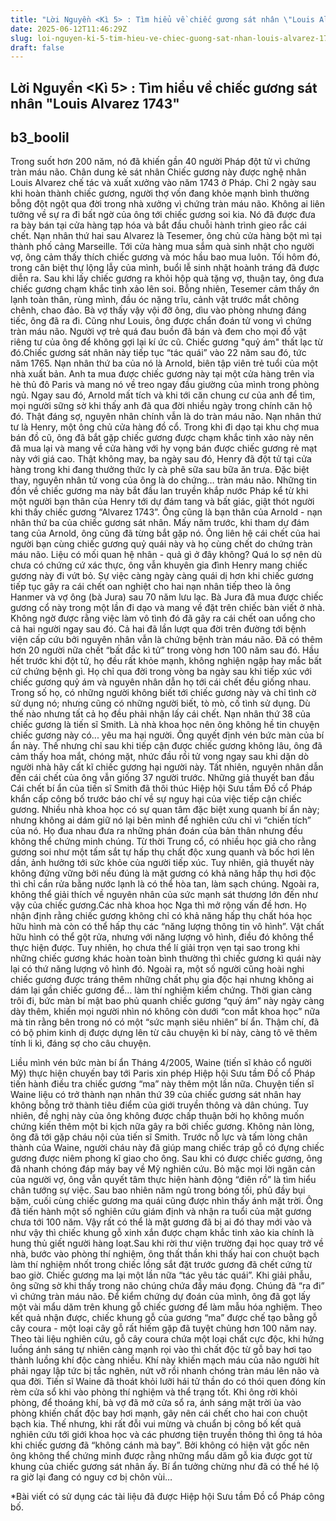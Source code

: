 ```yaml
---
title: "Lời Nguyền <Kì 5> : Tìm hiểu về chiếc gương sát nhân \"Louis Alvarez 1743\""
date: 2025-06-12T11:46:29Z
slug: loi-nguyen-ki-5-tim-hieu-ve-chiec-guong-sat-nhan-louis-alvarez-1743
draft: false
---
```


## Lời Nguyền <Kì 5> : Tìm hiểu về chiếc gương sát nhân "Louis Alvarez 1743"

## b3_boolil

Trong suốt hơn 200 năm, nó đã khiến gần 40 người Pháp đột tử vì chứng tràn máu não.
Chân dung kẻ sát nhân
Chiếc gương này được nghệ nhân Louis Alvarez chế tác và xuất xưởng vào năm 1743 ở Pháp. Chỉ 2 ngày sau khi hoàn thành chiếc gương, người thợ vốn đang khỏe mạnh bình thường bỗng đột ngột qua đời trong nhà xưởng vì chứng tràn máu não. Không ai liên tưởng về sự ra đi bất ngờ của ông tới chiếc gương soi kia. Nó đã được đưa ra bày bán tại cửa hàng tạp hóa và bắt đầu chuỗi hành trình gieo rắc cái chết.
Nạn nhân thứ hai sau Alvarez là Tesemer, ông chủ cửa hàng bột mì tại thành phố cảng Marseille. Tới cửa hàng mua sắm quà sinh nhật cho người vợ, ông cảm thấy thích chiếc gương và móc hầu bao mua luôn. Tối hôm đó, trong căn biệt thự lộng lẫy của mình, buổi lễ sinh nhật hoành tráng đã được diễn ra. Sau khi lấy chiếc gương ra khỏi hộp quà tặng vợ, thuận tay, ông đưa chiếc gương chạm khắc tinh xảo lên soi. Bỗng nhiên, Tesemer cảm thấy ớn lạnh toàn thân, rùng mình, đầu óc nặng trĩu, cảnh vật trước mắt chông chênh, chao đảo. Bà vợ thấy vậy vội đỡ ông, dìu vào phòng nhưng đáng tiếc, ông đã ra đi. Cũng như Louis, ông được chẩn đoán tử vong vì chứng tràn máu não. Người vợ trẻ quá đau buồn đã bán và đem cho mọi đồ vật riêng tư của ông để không gợi lại kí ức cũ. Chiếc gương "quỷ ám" thất lạc từ đó.Chiếc gương sát nhân này tiếp tục “tác quái” vào 22 năm sau đó, tức năm 1765. Nạn nhân thứ ba của nó là Arnold, biên tập viên trẻ tuổi của một nhà xuất bản. Anh ta mua được chiếc gương này tại một cửa hàng trên vỉa hè thủ đô Paris và mang nó về treo ngay đầu giường của mình trong phòng ngủ. Ngay sau đó, Arnold mất tích và khi tới căn chung cư của anh để tìm, mọi người sững sờ khi thấy anh đã qua đời nhiều ngày trong chính căn hộ đó. Thật đáng sợ, nguyên nhân chính vẫn là do tràn máu não.
Nạn nhân thứ tư là Henry, một ông chủ cửa hàng đồ cổ. Trong khi đi dạo tại khu chợ mua bán đồ cũ, ông đã bắt gặp chiếc gương được chạm khắc tinh xảo này nên đã mua lại và mang về cửa hàng với hy vọng bán được chiếc gương rẻ mạt này với giá cao. Thật không may, ba ngày sau đó, Henry đã đột tử tại cửa hàng trong khi đang thưởng thức ly cà phê sữa sau bữa ăn trưa. Đặc biệt thay, nguyên nhân tử vong của ông là do chứng… tràn máu não.
Những tin đồn về chiếc gương ma này bắt đầu lan truyền khắp nước Pháp kể từ khi một người bạn thân của Henry tới dự đám tang và bất giác, giật thót người khi thấy chiếc gương “Alvarez 1743”. Ông cũng là bạn thân của Arnold - nạn nhân thứ ba của chiếc gương sát nhân. Mấy năm trước, khi tham dự đám tang của Arnold, ông cũng đã từng bắt gặp nó. Ông liên hệ cái chết của hai người bạn cùng chiếc gương quỷ quái này và họ cùng chết do chứng tràn máu não. Liệu có mối quan hệ nhân - quả gì ở đây không? Quá lo sợ nên dù chưa có chứng cứ xác thực, ông vẫn khuyên gia đình Henry mang chiếc gương này đi vứt bỏ.
Sự việc càng ngày càng quái dị hơn khi chiếc gương tiếp tục gây ra cái chết oan nghiệt cho hai nạn nhân tiếp theo là ông Hanmer và vợ ông (bà Jura) sau 70 năm lưu lạc. Bà Jura đã mua được chiếc gương cổ này trong một lần đi dạo và mang về đặt trên chiếc bàn viết ở nhà. Không ngờ được rằng việc làm vô tình đó đã gây ra cái chết oan uổng cho cả hai người ngay sau đó. Cả hai đã lần lượt qua đời trên đường tới bệnh viện cấp cứu bởi nguyên nhân vẫn là chứng bệnh tràn máu não.
Đã có thêm hơn 20 người nữa chết “bất đắc kì tử” trong vòng hơn 100 năm sau đó. Hầu hết trước khi đột tử, họ đều rất khỏe mạnh, không nghiện ngập hay mắc bất cứ chứng bệnh gì. Họ chỉ qua đời trong vòng ba ngày sau khi tiếp xúc với chiếc gương quỷ ám và nguyên nhân dẫn họ tới cái chết đều giống nhau. Trong số họ, có những người không biết tới chiếc gương này và chỉ tình cờ sử dụng nó; nhưng cũng có những người biết, tò mò, cố tình sử dụng. Dù thế nào nhưng tất cả họ đều phải nhận lấy cái chết.
Nạn nhân thứ 38 của chiếc gương là tiến sĩ Smith. Là nhà khoa học nên ông không hề tin chuyện chiếc gương này có... yêu ma hại người. Ông quyết định vén bức màn của bí ẩn này. Thế nhưng chỉ sau khi tiếp cận được chiếc gương không lâu, ông đã cảm thấy hoa mắt, chóng mặt, nhức đầu rồi tử vong ngay sau khi dặn dò người nhà hãy cất kĩ chiếc gương hại người này. Tất nhiên, nguyên nhân dẫn đến cái chết của ông vẫn giống 37 người trước.
Những giả thuyết ban đầu
Cái chết bí ẩn của tiến sĩ Smith đã thôi thúc Hiệp hội Sưu tầm Đồ cổ Pháp khẩn cấp công bố trước báo chí về sự nguy hại của việc tiếp cận chiếc gương. Nhiều nhà khoa học có sự quan tâm đặc biệt xung quanh bí ẩn này; nhưng không ai dám giữ nó lại bên mình để nghiên cứu chỉ vì “chiến tích” của nó. Họ đua nhau đưa ra những phán đoán của bản thân nhưng đều không thể chứng minh chúng.
Từ thời Trung cổ, có nhiều học giả cho rằng gương soi như một tấm sắt tự hấp thụ chất độc xung quanh và bốc hơi lên dần, ảnh hưởng tới sức khỏe của người tiếp xúc. Tuy nhiên, giả thuyết này không đứng vững bởi nếu đúng là mặt gương có khả năng hấp thụ hơi độc thì chỉ cần rửa bằng nước lạnh là có thể hòa tan, làm sạch chúng. Ngoài ra, không thể giải thích về nguyên nhân của sức mạnh sát thương lớn đến như vậy của chiếc gương.Các nhà khoa học Nga thì mở rộng vấn đề hơn. Họ nhận định rằng chiếc gương không chỉ có khả năng hấp thụ chất hóa học hữu hình mà còn có thể hấp thụ các “năng lượng thông tin vô hình”. Vật chất hữu hình có thể gột rửa, nhưng với năng lượng vô hình, điều đó không thể thực hiện được. Tuy nhiên, họ chưa thể lí giải trọn vẹn tại sao trong khi những chiếc gương khác hoàn toàn bình thường thì chiếc gương kì quái này lại có thứ năng lượng vô hình đó. Ngoài ra, một số người cũng hoài nghi chiếc gương được tráng thêm những chất phụ gia độc hại nhưng không ai dám lại gần chiếc gương để… làm thí nghiệm kiểm chứng. Thời gian càng trôi đi, bức màn bí mật bao phủ quanh chiếc gương “quỷ ám” này ngày càng dày thêm, khiến mọi người nhìn nó không còn dưới “con mắt khoa học” nữa mà tin rằng bên trong nó có một “sức mạnh siêu nhiên” bí ẩn. Thậm chí, đã có bộ phim kinh dị được dựng lên từ câu chuyện kì bí này, càng tô vẽ thêm tính li kì, đáng sợ cho câu chuyện.

Liều mình vén bức màn bí ẩn
Tháng 4/2005, Waine (tiến sĩ khảo cổ người Mỹ) thực hiện chuyến bay tới Paris xin phép Hiệp hội Sưu tầm Đồ cổ Pháp tiến hành điều tra chiếc gương “ma” này thêm một lần nữa. Chuyện tiến sĩ Waine liệu có trở thành nạn nhân thứ 39 của chiếc gương sát nhân hay không bỗng trở thành tiêu điểm của giới truyền thông và dân chúng. Tuy nhiên, đề nghị này của ông không được chấp thuận bởi họ không muốn chứng kiến thêm một bi kịch nữa gây ra bởi chiếc gương.
Không nản lòng, ông đã tới gặp cháu nội của tiến sĩ Smith. Trước nỗ lực và tấm lòng chân thành của Waine, người cháu này đã giúp mang chiếc tráp gỗ có đựng chiếc gương được niêm phong kĩ giao cho ông. Sau khi có được chiếc gương, ông đã nhanh chóng đáp máy bay về Mỹ nghiên cứu.
Bỏ mặc mọi lời ngăn cản của người vợ, ông vẫn quyết tâm thực hiện hành động “điên rồ” là tìm hiểu chân tướng sự việc. Sau bao nhiên năm ngủ trong bóng tối, phủ đầy bụi bặm, cuối cùng chiếc gương ma quái cũng được nhìn thấy ánh mặt trời. Ông đã tiến hành một số nghiên cứu giám định và nhận ra tuổi của mặt gương chưa tới 100 năm. Vậy rất có thể là mặt gương đã bị ai đó thay mới vào và như vậy thì chiếc khung gỗ xinh xắn được chạm khắc tinh xảo kia chính là hung thủ giết người hàng loạt.Sau khi rời thư viện trường đại học quay trở về nhà, bước vào phòng thí nghiệm, ông thất thần khi thấy hai con chuột bạch làm thí nghiệm nhốt trong chiếc lồng sắt đặt trước gương đã chết cứng từ bao giờ. Chiếc gương ma lại một lần nữa “tác yêu tác quái”. Khi giải phẫu, ông sững sờ khi thấy trong não chúng chứa đầy máu đọng. Chúng đã “ra đi” vì chứng tràn máu não.
Để kiểm chứng dự đoán của mình, ông đã gọt lấy một vài mẩu dăm trên khung gỗ chiếc gương để làm mẫu hóa nghiệm. Theo kết quả nhận được, chiếc khung gỗ của gương “ma” được chế tạo bằng gỗ cây coura - một loại cây gỗ rất hiếm gặp đã tuyệt chủng hơn 100 năm nay.
Theo tài liệu nghiên cứu, gỗ cây coura chứa một loại chất cực độc, khi hứng luồng ánh sáng tự nhiên càng mạnh rọi vào thì chất độc từ gỗ bay hơi tạo thành luồng khí độc càng nhiều. Khí này khiến mạch máu của não người hít phải ngay lập tức bị tắc nghẽn, nứt vỡ rồi nhanh chóng tràn máu lên não và qua đời. Tiến sĩ Waine đã thoát khỏi lưỡi hái tử thần do có thói quen đóng kín rèm cửa sổ khi vào phòng thí nghiệm và thể trạng tốt. Khi ông rời khỏi phòng, để thoáng khí, bà vợ đã mở cửa sổ ra, ánh sáng mặt trời ùa vào phòng khiến chất độc bay hơi mạnh, gây nên cái chết cho hai con chuột bạch kia.
Thế nhưng, khi rất đỗi vui mừng và chuẩn bị công bố kết quả nghiên cứu tới giới khoa học và các phương tiện truyền thông thì ông tá hỏa khi chiếc gương đã “không cánh mà bay”. Bởi không có hiện vật gốc nên ông không thể chứng minh được rằng những mẩu dăm gỗ kia được gọt từ khung của chiếc gương sát nhân ấy. Bí ẩn tưởng chừng như đã có thể hé lộ ra giờ lại đang có nguy cơ bị chôn vùi…

*Bài viết có sử dụng các tài liệu đã được Hiệp hội Sưu tầm Đồ cổ Pháp công bố.
